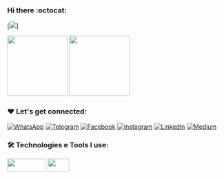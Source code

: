 ### Hi there :octocat:

<!--

https://dev.to/andressasantos/tutorial-facil-de-customizacao-do-perfil-do-github-1igf
**regis-sousa/regis-sousa** is a ✨ _special_ ✨ repository because its `README.md` (this file) appears on your GitHub profile.

Here are some ideas to get you started:

- 🔭 I’m currently working on ...
- 🌱 I’m currently learning ...
- 👯 I’m looking to collaborate on ...
- 🤔 I’m looking for help with ...
- 💬 Ask me about ...
- 📫 How to reach me: ...
- 😄 Pronouns: ...
- ⚡ Fun fact: ...
-->

[![](https://img.shields.io/github/followers/regis-sousa.svg?style=social&label=Follow&maxAge=2592000)]

<img height="140em" src="https://github-readme-stats.vercel.app/api?username=regis-sousa&show_icons=true&theme=tokyonight"/> <img height="140em" src="https://github-readme-stats.vercel.app/api/top-langs/?username=regis-sousa&layout=compact&theme=tokyonight"/>
 
### ❤️ Let's get connected:

[![WhatsApp](https://img.shields.io/badge/WhatsApp-25D366?style=for-the-badge&logo=whatsapp&logoColor=white)](https://wa.me/558592164274)
[![Telegram](https://img.shields.io/badge/Telegram-2CA5E0?style=for-the-badge&logo=telegram&logoColor=white)](https://t.me/regissousa_me)
[![Facebook](https://img.shields.io/badge/Facebook-1877F2?style=for-the-badge&logo=facebook&logoColor=white)](https://www.facebook.com/sregiss)
[![Instagram](https://img.shields.io/badge/Instagram-E4405F?style=for-the-badge&logo=instagram&logoColor=white)](https://www.instagram.com/regissousa.me)
[![LinkedIn](https://img.shields.io/badge/LinkedIn-0077B5?style=for-the-badge&logo=linkedin&logoColor=white)](https://www.linkedin.com/in/regissousa/)
[![Medium](https://img.shields.io/badge/Medium-12100E?style=for-the-badge&logo=medium&logoColor=white)](https://medium.com/@regiss/)

### 🛠️ Technologies e Tools I use:
<img align="center" alt="" height="30" width="90" src="https://img.shields.io/badge/Python-14354C?style=for-the-badge&logo=python&logoColor=white"/> <img align="center" alt="" height="30" width="50" src="https://img.shields.io/badge/R-276DC3?style=for-the-badge&logo=r&logoColor=white"/>
